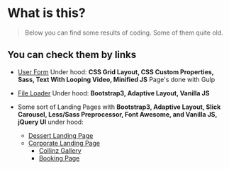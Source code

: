 #  What is this?

> Below you can find some results of coding. Some of them quite old.

## You can check them by links

-  [User Form](https://alsayannyi.github.io/templates/u-form/dist/index.html)
Under hood: **CSS Grid Layout, CSS Custom Properties, Sass, Text With Looping Video, Minified JS** Page's done with Gulp

- [File Loader](https://alsayannyi.github.io/templates/fileUploader/index.html) 
Under hood: **Bootstrap3, Adaptive Layout, Vanilla JS**
- Some sort of Landing Pages with **Bootstrap3, Adaptive Layout, Slick Carousel, Less/Sass Preprocessor, Font Awesome, and Vanilla JS, jQuery UI** under hood:
    - [Dessert Landing Page](https://alsayannyi.github.io/templates/dessert/index.html) 
    - [Corporate Landing Page](https://alsayannyi.github.io/templates/corporateLanding/index.html) 
      - [Collinz Gallery](https://alsayannyi.github.io/templates/%D1%81ollinzGallery/index.html)
      - [Booking Page](https://alsayannyi.github.io/templates/booking/index.html)

